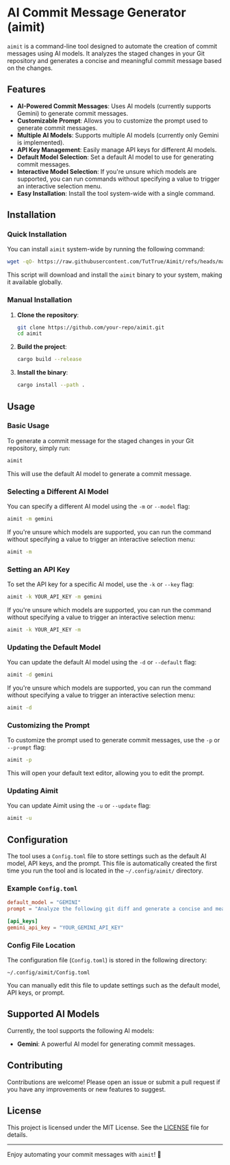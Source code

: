 # AI Commit Message Generator (aimit)

`aimit` is a command-line tool designed to automate the creation of commit messages using AI models. It analyzes the staged changes in your Git repository and generates a concise and meaningful commit message based on the changes.

## Features

- **AI-Powered Commit Messages**: Uses AI models (currently supports Gemini) to generate commit messages.
- **Customizable Prompt**: Allows you to customize the prompt used to generate commit messages.
- **Multiple AI Models**: Supports multiple AI models (currently only Gemini is implemented).
- **API Key Management**: Easily manage API keys for different AI models.
- **Default Model Selection**: Set a default AI model to use for generating commit messages.
- **Interactive Model Selection**: If you're unsure which models are supported, you can run commands without specifying a value to trigger an interactive selection menu.
- **Easy Installation**: Install the tool system-wide with a single command.

## Installation

### Quick Installation

You can install `aimit` system-wide by running the following command:

```bash
wget -qO- https://raw.githubusercontent.com/TutTrue/Aimit/refs/heads/main/install_aimit.sh | sudo bash
```

This script will download and install the `aimit` binary to your system, making it available globally.

### Manual Installation

1. **Clone the repository**:
   ```bash
   git clone https://github.com/your-repo/aimit.git
   cd aimit
   ```

2. **Build the project**:
   ```bash
   cargo build --release
   ```

3. **Install the binary**:
   ```bash
   cargo install --path .
   ```

## Usage

### Basic Usage

To generate a commit message for the staged changes in your Git repository, simply run:

```bash
aimit
```

This will use the default AI model to generate a commit message.

### Selecting a Different AI Model

You can specify a different AI model using the `-m` or `--model` flag:

```bash
aimit -m gemini
```

If you're unsure which models are supported, you can run the command without specifying a value to trigger an interactive selection menu:

```bash
aimit -m
```

### Setting an API Key

To set the API key for a specific AI model, use the `-k` or `--key` flag:

```bash
aimit -k YOUR_API_KEY -m gemini
```

If you're unsure which models are supported, you can run the command without specifying a value to trigger an interactive selection menu:

```bash
aimit -k YOUR_API_KEY -m
```

### Updating the Default Model

You can update the default AI model using the `-d` or `--default` flag:

```bash
aimit -d gemini
```

If you're unsure which models are supported, you can run the command without specifying a value to trigger an interactive selection menu:

```bash
aimit -d
```

### Customizing the Prompt

To customize the prompt used to generate commit messages, use the `-p` or `--prompt` flag:

```bash
aimit -p
```

This will open your default text editor, allowing you to edit the prompt.

### Updating Aimit

You can update Aimit using the `-u` or `--update` flag:

```bash
aimit -u
```


## Configuration

The tool uses a `Config.toml` file to store settings such as the default AI model, API keys, and the prompt. This file is automatically created the first time you run the tool and is located in the `~/.config/aimit/` directory.

### Example `Config.toml`

```toml
default_model = "GEMINI"
prompt = "Analyze the following git diff and generate a concise and meaningful commit message summarizing the changes.\nThe commit message should follow best practices, including a short title and an optional detailed description if necessary.\ngit diff:\n{}\nRequirements:\n  Title: 50 characters or less, summarizing the change.\n  Optional Description: If the change requires context, provide a brief explanation in the body."

[api_keys]
gemini_api_key = "YOUR_GEMINI_API_KEY"
```

### Config File Location

The configuration file (`Config.toml`) is stored in the following directory:

```
~/.config/aimit/Config.toml
```

You can manually edit this file to update settings such as the default model, API keys, or prompt.

## Supported AI Models

Currently, the tool supports the following AI models:

- **Gemini**: A powerful AI model for generating commit messages.

## Contributing

Contributions are welcome! Please open an issue or submit a pull request if you have any improvements or new features to suggest.

## License

This project is licensed under the MIT License. See the [LICENSE](LICENSE) file for details.

---

Enjoy automating your commit messages with `aimit`! 🚀